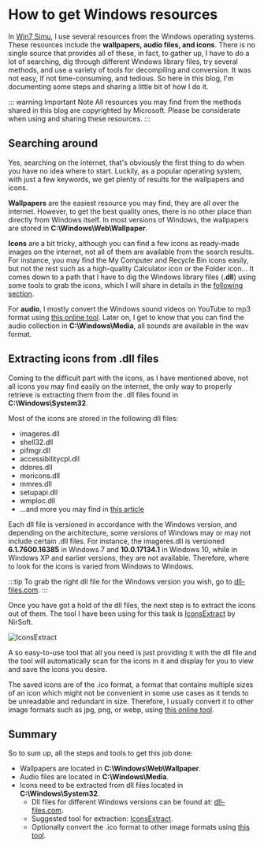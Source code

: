 # How to get Windows resources

<social-share />

In [Win7 Simu](/win7simu/about.md), I use several resources from the Windows operating systems. These resources include the **wallpapers, audio files, and icons**. There is no single source that provides all of these, in fact, to gather up, I have to do a lot of searching, dig through different Windows library files, try several methods, and use a variety of tools for decompiling and conversion. It was not easy, if not time-consuming, and tedious. So here in this blog, I'm documenting some steps and sharing a little bit of how I do it.

::: warning Important Note
All resources you may find from the methods shared in this blog are copyrighted by Microsoft. Please be considerate when using and sharing these resources.
:::

## Searching around

Yes, searching on the internet, that's obviously the first thing to do when you have no idea where to start. Luckily, as a popular operating system, with just a few keywords, we get plenty of results for the wallpapers and icons.

**Wallpapers** are the easiest resource you may find, they are all over the internet. However, to get the best quality ones, there is no other place than directly from Windows itself. In most versions of Windows, the wallpapers are stored in **C:\Windows\Web\Wallpaper**.

**Icons** are a bit tricky, although you can find a few icons as ready-made images on the internet, not all of them are available from the search results. For instance, you may find the My Computer and Recycle Bin icons easily, but not the rest such as a high-quality Calculator icon or the Folder icon... It comes down to a path that I have to dig the Windows library files (**.dll**) using some tools to grab the icons, which I will share in details in the [following section](#extracting-icons-from-dll-files).

For **audio**, I mostly convert the Windows sound videos on YouTube to mp3 format using [this online tool](https://ytmp3.cc/downloader/). Later on, I get to know that you can find the audio collection in **C:\Windows\Media**, all sounds are available in the wav format.

<google-ads />

## Extracting icons from .dll files

Coming to the difficult part with the icons, as I have mentioned above, not all icons you may find easily on the internet, the only way to properly retrieve is extracting them from the .dll files found in **C:\Windows\System32**.

Most of the icons are stored in the following dll files:

* imageres.dll
* shell32.dll
* pifmgr.dll
* accessibilitycpl.dll
* ddores.dll
* moricons.dll
* mmres.dll
* setupapi.dll
* wmploc.dll
* ...and more you may find in [this article](https://www.digitalcitizen.life/where-find-most-windows-10s-native-icons/)

Each dll file is versioned in accordance with the Windows version, and depending on the architecture, some versions of Windows may or may not include certain .dll files. For instance, the imageres.dll is versioned **6.1.7600.16385** in Windows 7 and **10.0.17134.1** in Windows 10, while in Windows XP and earlier versions, they are not available. Therefore, where to look for the icons is varied from Windows to Windows.

:::tip
To grab the right dll file for the Windows version you wish, go to [dll-files.com](https://www.dll-files.com/).
:::

Once you have got a hold of the dll files, the next step is to extract the icons out of them. The tool I have been using for this task is [IconsExtract](https://www.nirsoft.net/utils/iconsext.html) by NirSoft.

![IconsExtract](https://www.nirsoft.net/utils/iconsext.gif)

A so easy-to-use tool that all you need is just providing it with the dll file and the tool will automatically scan for the icons in it and display for you to view and save the icons you desire.

The saved icons are of the .ico format, a format that contains multiple sizes of an icon which might not be convenient in some use cases as it tends to be unreadable and redundant in size. Therefore, I usually convert it to other image formats such as jpg, png, or webp, using [this online tool](https://www.aconvert.com/image/).

## Summary

So to sum up, all the steps and tools to get this job done:

* Wallpapers are located in **C:\Windows\Web\Wallpaper**.
* Audio files are located in **C:\Windows\Media**.
* Icons need to be extracted from dll files located in **C:\Windows\System32**.
  * Dll files for different Windows versions can be found at: [dll-files.com](https://www.dll-files.com/).
  * Suggested tool for extraction: [IconsExtract](https://www.nirsoft.net/utils/iconsext.html).
  * Optionally convert the .ico format to other image formats using [this tool](https://www.aconvert.com/image/).

<google-ads />

<comment-section />

